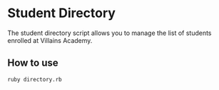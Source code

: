  # Student Directory #

 The student directory script allows you to manage the list of students enrolled at Villains Academy.

 ## How to use ##

 ```shell
 ruby directory.rb
 ```
